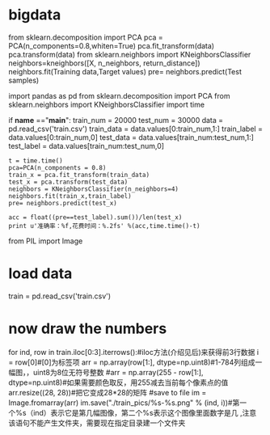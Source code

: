 # bigdata
from sklearn.decomposition import PCA
pca = PCA(n_components=0.8,whiten=True)
pca.fit_transform(data)
pca.transform(data)
from sklearn.neighbors import KNeighborsClassifier
neighbors=kneighbors([X, n_neighbors, return_distance])
neighbors.fit(Training data,Target values)
pre= neighbors.predict(Test samples)


import pandas as pd
from sklearn.decomposition import PCA
from sklearn.neighbors import KNeighborsClassifier
import time

if __name__ =="__main__":
    train_num = 20000
    test_num = 30000
    data = pd.read_csv('train.csv')
    train_data = data.values[0:train_num,1:]
    train_label = data.values[0:train_num,0]
    test_data = data.values[train_num:test_num,1:]
    test_label = data.values[train_num:test_num,0]

    t = time.time()
    pca=PCA(n_components = 0.8)
    train_x = pca.fit_transform(train_data)
    test_x = pca.transform(test_data)
    neighbors = KNeighborsClassifier(n_neighbors=4)
    neighbors.fit(train_x,train_label)
    pre= neighbors.predict(test_x)

    acc = float((pre==test_label).sum())/len(test_x)
    print u'准确率：%f,花费时间：%.2fs' %(acc,time.time()-t)
from PIL import Image

# load data
train = pd.read_csv('train.csv')

# now draw the numbers
for ind, row in train.iloc[0:3].iterrows():#iloc方法(介绍见后)来获得前3行数据
    i = row[0]#[0]为标签项
    arr = np.array(row[1:], dtype=np.uint8)#1-784列组成一幅图，，uint8为8位无符号整数
   #arr = np.array(255 - row[1:], dtype=np.uint8)#如果需要颜色取反，用255减去当前每个像素点的值
    arr.resize((28, 28))#把它变成28*28的矩阵
    #save to file
    im = Image.fromarray(arr)
    im.save("./train_pics/%s-%s.png" % (ind, i))#第一个%s（ind）表示它是第几幅图像，第二个%s表示这个图像里面数字是几 ,注意该语句不能产生文件夹，需要现在指定目录建一个文件夹
